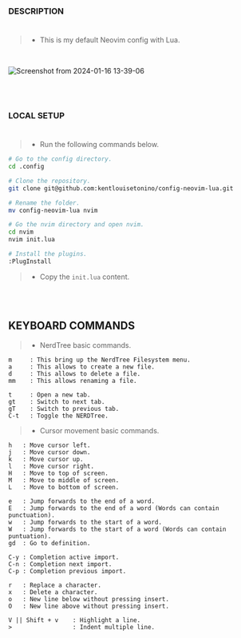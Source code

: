 ### DESCRIPTION
#
> - This is my default Neovim config with Lua.

<br />

![Screenshot from 2024-01-16 13-39-06](https://github.com/kentlouisetonino/config-neovim-lua/assets/69438999/c7d3e335-674c-4c9f-9b33-fc54e8f9708a)

<br />
<br />



### LOCAL SETUP
#
> - Run the following commands below.

```bash
# Go to the config directory.
cd .config

# Clone the repository.
git clone git@github.com:kentlouisetonino/config-neovim-lua.git

# Rename the folder.
mv config-neovim-lua nvim

# Go the nvim directory and open nvim.
cd nvim
nvim init.lua

# Install the plugins.
:PlugInstall
```

> - Copy the `init.lua` content.

<br />
<br />



## KEYBOARD COMMANDS
> - NerdTree basic commands.

```plaintext
m     : This bring up the NerdTree Filesystem menu.
a     : This allows to create a new file.
d     : This allows to delete a file.
mm    : This allows renaming a file.

t     : Open a new tab.
gt    : Switch to next tab.
gT    : Switch to previous tab.
C-t   : Toggle the NERDTree.
```

> - Cursor movement basic commands.

```plaintext
h   : Move cursor left.
j   : Move cursor down.
k   : Move cursor up.
l   : Move cursor right.
H   : Move to top of screen.
M   : Move to middle of screen.
L   : Move to bottom of screen.

e   : Jump forwards to the end of a word.
E   : Jump forwards to the end of a word (Words can contain punctuation).
w   : Jump forwards to the start of a word.
W   : Jump forwards to the start of a word (Words can contain puntuation).
gd  : Go to definition.

C-y : Completion active import.
C-n : Completion next import.
C-p : Completion previous import.

r   : Replace a character.
x   : Delete a character.
o   : New line below without pressing insert.
O   : New line above without pressing insert.

V || Shift + v    : Highlight a line.
>                 : Indent multiple line.   
```
